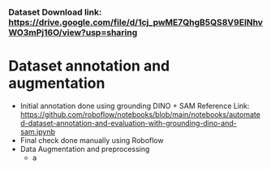 ### Dataset Download link: https://drive.google.com/file/d/1cj_pwME7QhgB5QS8V9EINhvWO3mPj16O/view?usp=sharing


# Dataset annotation and augmentation
* Initial annotation done using grounding DINO + SAM
  Reference Link: https://github.com/roboflow/notebooks/blob/main/notebooks/automated-dataset-annotation-and-evaluation-with-grounding-dino-and-sam.ipynb
* Final check done manually using Roboflow
* Data Augmentation and preprocessing
   - a
